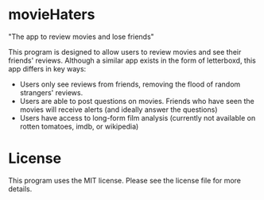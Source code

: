 # movieHaters
"The app to review movies and lose friends"

This program is designed to allow users to review movies and see their friends' reviews.  Although a similar app exists in the form of letterboxd, this app differs in key ways:

- Users only see reviews from friends, removing the flood of random strangers' reviews.
- Users are able to post questions on movies.  Friends who have seen the movies will receive alerts (and ideally answer the questions)
- Users have access to long-form film analysis (currently not available on rotten tomatoes, imdb, or wikipedia)

# License

This program uses the MIT license.  Please see the license file for more details.
